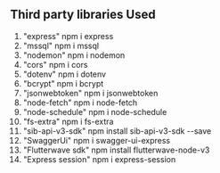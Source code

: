 ## Third party libraries Used

1) "express"  npm i express
2) "mssql"   npm i mssql
3) "nodemon" npm i nodemon
4) "cors" npm i cors
5) "dotenv"  npm i dotenv
6)  "bcrypt"  npm i bcrypt
7)  "jsonwebtoken" npm i jsonwebtoken
8)  "node-fetch" npm i node-fetch
9)  "node-schedule"  npm i node-schedule
10) "fs-extra"  npm i fs-extra
11) "sib-api-v3-sdk"  npm install sib-api-v3-sdk --save
12) "SwaggerUi"  npm i swagger-ui-express 
13) "Flutterwave sdk" npm install flutterwave-node-v3
14) "Express session"  npm i express-session

